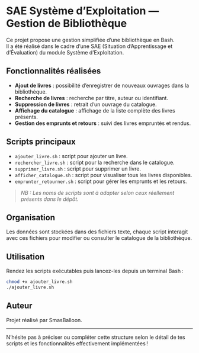 # SAE Système d’Exploitation — Gestion de Bibliothèque

Ce projet propose une gestion simplifiée d’une bibliothèque en Bash.  
Il a été réalisé dans le cadre d’une SAE (Situation d’Apprentissage et d’Évaluation) du module Système d’Exploitation.

## Fonctionnalités réalisées

- **Ajout de livres** : possibilité d’enregistrer de nouveaux ouvrages dans la bibliothèque.
- **Recherche de livres** : recherche par titre, auteur ou identifiant.
- **Suppression de livres** : retrait d’un ouvrage du catalogue.
- **Affichage du catalogue** : affichage de la liste complète des livres présents.
- **Gestion des emprunts et retours** : suivi des livres empruntés et rendus.

## Scripts principaux

- `ajouter_livre.sh` : script pour ajouter un livre.
- `rechercher_livre.sh` : script pour la recherche dans le catalogue.
- `supprimer_livre.sh` : script pour supprimer un livre.
- `afficher_catalogue.sh` : script pour visualiser tous les livres disponibles.
- `emprunter_retourner.sh` : script pour gérer les emprunts et les retours.

> *NB : Les noms de scripts sont à adapter selon ceux réellement présents dans le dépôt.*

## Organisation

Les données sont stockées dans des fichiers texte, chaque script interagit avec ces fichiers pour modifier ou consulter le catalogue de la bibliothèque.

## Utilisation

Rendez les scripts exécutables puis lancez-les depuis un terminal Bash :

```bash
chmod +x ajouter_livre.sh
./ajouter_livre.sh
```

## Auteur

Projet réalisé par SmasBalloon.

---

N’hésite pas à préciser ou compléter cette structure selon le détail de tes scripts et les fonctionnalités effectivement implémentées !
